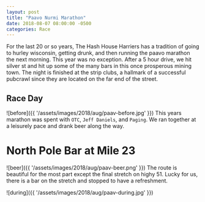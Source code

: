 ```yaml
---
layout: post
title: "Paavo Nurmi Marathon"
date: 2018-08-07 08:00:00 -0500
categories: Race
---
```


For the last 20 or so years, The Hash House Harriers has a tradition of going to hurley wisconsin, getting drunk, and then running the paavo marathon the next morning.
This year was no exception.
After a 5 hour drive, we hit silver st and hit up some of the many bars in this once prosperous mining town.
The night is finished at the strip clubs, a hallmark of a successful pubcrawl since they are located on the far end of the street. 

## Race Day
![before]({{ '/assets/images/2018/aug/paav-before.jpg' }})
This years marathon was spent with `OTC`, `Jeff Daniels`, and `Paging`.
We ran together at a leisurely pace and drank beer along the way.

# North Pole Bar at Mile 23
![beer]({{ '/assets/images/2018/aug/paav-beer.png' }})
The route is beautiful for the most part except the final stretch on highy 51. 
Lucky for us, there is a bar on the stretch and stopped to have a refreshment. 

![during]({{ '/assets/images/2018/aug/paav-during.jpg' }})


